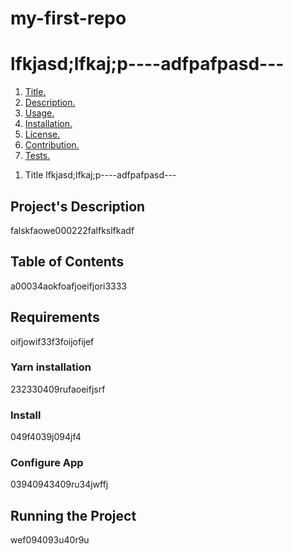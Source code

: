 # my-first-repo

# lfkjasd;lfkaj;p----adfpafpasd--- 

 1. [ Title. ](#title)
 2. [ Description. ](#desc)
 3. [ Usage. ](#usage)
 4. [ Installation. ](#install)
 5. [ License. ](#license)
 6. [ Contribution. ](#contrib)
 7. [ Tests. ](#tests)

 <a name=title></a> 
1. Title lfkjasd;lfkaj;p----adfpafpasd--- 

## Project's Description 

 falskfaowe000222falfkslfkadf 

 ## Table of Contents 

 a00034aokfoafjoeifjori3333 

 
 ## Requirements 

 oifjowif33f3foijofijef 

 ### Yarn installation 

 232330409rufaoeifjsrf 

 ### Install 

 049f4039j094jf4 

 ### Configure App 

 03940943409ru34jwffj 

 ## Running the Project 

 wef094093u40r9u 

